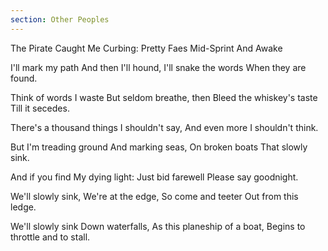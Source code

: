 ```yaml
---
section: Other Peoples
---
```


The Pirate Caught Me Curbing: Pretty Faes Mid-Sprint And Awake

I'll mark my path
And then I'll hound,
I'll snake the words
When they are found.

Think of words I waste
But seldom breathe, then
Bleed the whiskey's taste
Till it secedes.

There's a thousand things
I shouldn't say,
And even more
I shouldn't think.

But I'm treading ground
And marking seas,
On broken boats
That slowly sink.

And if you find
My dying light:
Just bid farewell
Please say goodnight.

We'll slowly sink,
We're at the edge,
So come and teeter
Out from this ledge.

We'll slowly sink
Down waterfalls,
As this planeship of a boat,
Begins to throttle and to stall.
